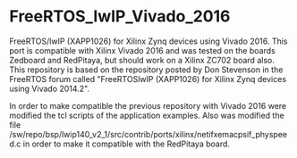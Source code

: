 # FreeRTOS_lwIP_Vivado_2016
FreeRTOS/lwIP (XAPP1026) for Xilinx Zynq devices using Vivado 2016. This port is compatible with Xilinx Vivado 2016 and was tested on the boards Zedboard and RedPitaya, but should work on a Xilinx ZC702 board also. This repository is based on the repository posted by Don Stevenson in the FreeRTOS forum called "FreeRTOSlwIP (XAPP1026) for Xilinx Zynq devices using Vivado 2014.2". 

In order to make compatible the previous repository with Vivado 2016 were modified the tcl scripts of the application examples. Also was modified the file /sw/repo/bsp/lwip140_v2_1/src/contrib/ports/xilinx/netifxemacpsif_physpeed.c in order to make it compatible with the RedPitaya board.

